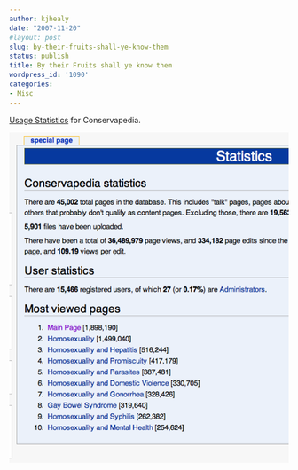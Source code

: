```yaml
---
author: kjhealy
date: "2007-11-20"
#layout: post
slug: by-their-fruits-shall-ye-know-them
status: publish
title: By their Fruits shall ye know them
wordpress_id: '1090'
categories:
- Misc
---
```


[Usage Statistics](http://www.conservapedia.com/Special:Statistics) for Conservapedia.

[![Conservapedia Statistics](conservapedia.png)](conservapedia.png)
